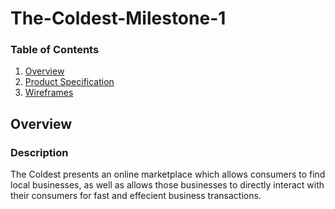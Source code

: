# The-Coldest-Milestone-1
### Table of Contents

1. [Overview]([/The-Coldest-rn/The-Coldest-Milestone-1/edit/main/README.md#overview](https://github.com/The-Coldest-rn/The-Coldest-Milestone-1/edit/main/README.md#overview))
2. [Product Specification](https://hackmd.io/c/tutorials)
3. [Wireframes](https://hackmd.io/c/tutorials)


## Overview
### Description
The Coldest presents an online marketplace which allows consumers to find local businesses, as well as allows those businesses to directly interact with their consumers for fast and effecient business transactions. 
